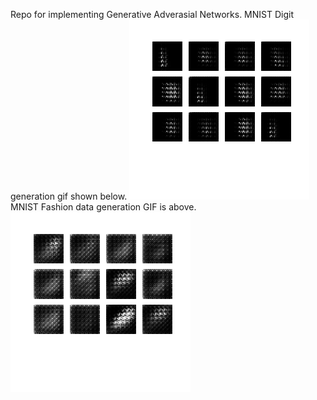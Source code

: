 Repo for implementing Generative Adverasial Networks.
MNIST Digit generation gif shown below.
![](dcgan.gif)
MNIST Fashion data generation GIF is above.
![](fashion.gif)
